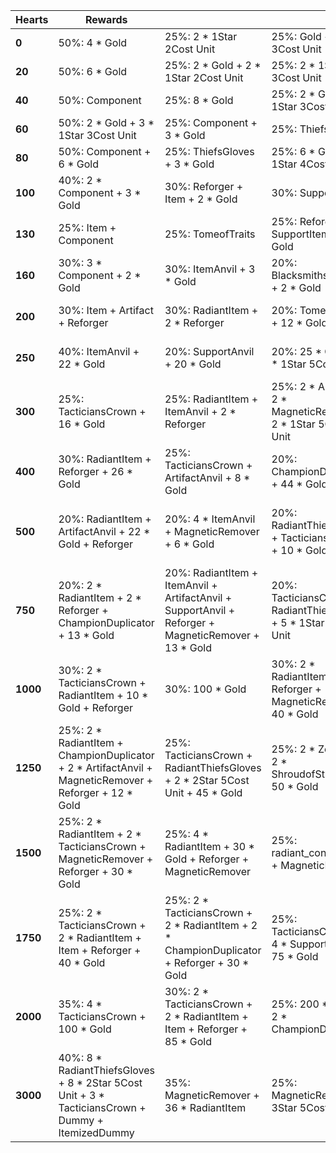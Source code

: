 | ****Hearts**** | **Rewards**                                                                                            |                                                                                                      |                                                                   |                                                                              |                                                          |
| -              | -                                                                                                      | -                                                                                                    | -                                                                 | -                                                                            | -                                                        |
| **0**          | 50%: 4 * Gold                                                                                          | 25%: 2 * 1Star 2Cost Unit                                                                            | 25%: Gold + 1Star 3Cost Unit                                      |                                                                              |                                                          |
| **20**         | 50%: 6 * Gold                                                                                          | 25%: 2 * Gold + 2 * 1Star 2Cost Unit                                                                 | 25%: 2 * 1Star 3Cost Unit                                         |                                                                              |                                                          |
| **40**         | 50%: Component                                                                                         | 25%: 8 * Gold                                                                                        | 25%: 2 * Gold + 2 * 1Star 3Cost Unit                              |                                                                              |                                                          |
| **60**         | 50%: 2 * Gold + 3 * 1Star 3Cost Unit                                                                   | 25%: Component + 3 * Gold                                                                            | 25%: ThiefsGloves                                                 |                                                                              |                                                          |
| **80**         | 50%: Component + 6 * Gold                                                                              | 25%: ThiefsGloves + 3 * Gold                                                                         | 25%: 6 * Gold + 2 * 1Star 4Cost Unit                              |                                                                              |                                                          |
| **100**        | 40%: 2 * Component + 3 * Gold                                                                          | 30%: Reforger + Item + 2 * Gold                                                                      | 30%: SupportItem                                                  |                                                                              |                                                          |
| **130**        | 25%: Item + Component                                                                                  | 25%: TomeofTraits                                                                                    | 25%: Reforger + SupportItem + 3 * Gold                            | 25%: Reforger + Artifact + 3 * Gold                                          |                                                          |
| **160**        | 30%: 3 * Component + 2 * Gold                                                                          | 30%: ItemAnvil + 3 * Gold                                                                            | 20%: BlacksmithsGloves + 2 * Gold                                 | 20%: ItemizedDummy                                                           |                                                          |
| **200**        | 30%: Item + Artifact + Reforger                                                                        | 30%: RadiantItem + 2 * Reforger                                                                      | 20%: TomeofTraits + 12 * Gold                                     | 20%: ChampionDuplicator + 12 * Gold                                          |                                                          |
| **250**        | 40%: ItemAnvil + 22 * Gold                                                                             | 20%: SupportAnvil + 20 * Gold                                                                        | 20%: 25 * Gold + 2 * 1Star 5Cost Unit                             | 20%: TacticiansCrown + 8 * Gold                                              |                                                          |
| **300**        | 25%: TacticiansCrown + 16 * Gold                                                                       | 25%: RadiantItem + ItemAnvil + 2 * Reforger                                                          | 25%: 2 * Artifact + 2 * MagneticRemover + 2 * 1Star 5Cost Unit    | 25%: 2 * Spatula + 2 * Component                                             |                                                          |
| **400**        | 30%: RadiantItem + Reforger + 26 * Gold                                                                | 25%: TacticiansCrown + ArtifactAnvil + 8 * Gold                                                      | 20%: ChampionDuplicator + 44 * Gold                               | 15%: 3 * SupportAnvil                                                        | 10%: 2 * ZzRotPortal + 20 * Gold                         |
| **500**        | 20%: RadiantItem + ArtifactAnvil + 22 * Gold + Reforger                                                | 20%: 4 * ItemAnvil + MagneticRemover + 6 * Gold                                                      | 20%: RadiantThiefsGloves + TacticiansCrown + 10 * Gold            | 20%: RadiantItem + 2 * SupportAnvil + 20 * Gold + Reforger + MagneticRemover | 20%: 2 * WarmogsArmor + 2 * VirtueoftheMartyr + 4 * Gold |
| **750**        | 20%: 2 * RadiantItem + 2 * Reforger + ChampionDuplicator + 13 * Gold                                   | 20%: RadiantItem + ItemAnvil + ArtifactAnvil + SupportAnvil + Reforger + MagneticRemover + 13 * Gold | 20%: TacticiansCrown + RadiantThiefsGloves + 5 * 1Star 5Cost Unit | 20%: 3Star KSante + 3Star Aphelios + 3Star Yone + 3Star Sett                 | 20%: 20 * Gold + ItemizedDummy                           |
| **1000**       | 30%: 2 * TacticiansCrown + RadiantItem + 10 * Gold + Reforger                                          | 30%: 100 * Gold                                                                                      | 30%: 2 * RadiantItem + 2 * Reforger + MagneticRemover + 40 * Gold | 10%: ItemizedDummy                                                           |                                                          |
| **1250**       | 25%: 2 * RadiantItem + ChampionDuplicator + 2 * ArtifactAnvil + MagneticRemover + Reforger + 12 * Gold | 25%: TacticiansCrown + RadiantThiefsGloves + 2 * 2Star 5Cost Unit + 45 * Gold                        | 25%: 2 * Zephyr + 2 * ShroudofStillness + 50 * Gold               | 25%: 4 * Spatula + 65 * Gold                                                 |                                                          |
| **1500**       | 25%: 2 * RadiantItem + 2 * TacticiansCrown + MagneticRemover + Reforger + 30 * Gold                    | 25%: 4 * RadiantItem + 30 * Gold + Reforger + MagneticRemover                                        | 25%: radiant_conversion + MagneticRemover                         | 25%: ZekesHerald + LocketoftheIronSolari + 40 * Gold                         |                                                          |
| **1750**       | 25%: 2 * TacticiansCrown + 2 * RadiantItem + Item + Reforger + 40 * Gold                               | 25%: 2 * TacticiansCrown + 2 * RadiantItem + 2 * ChampionDuplicator + Reforger + 30 * Gold           | 25%: TacticiansCrown + 4 * SupportAnvil + 75 * Gold               | 25%: radiant_conversion + MagneticRemover                                    |                                                          |
| **2000**       | 35%: 4 * TacticiansCrown + 100 * Gold                                                                  | 30%: 2 * TacticiansCrown + 2 * RadiantItem + Item + Reforger + 85 * Gold                             | 25%: 200 * Gold + 2 * ChampionDuplicator                          | 10%: MagneticRemover + 3Star 5Cost Unit                                      |                                                          |
| **3000**       | 40%: 8 * RadiantThiefsGloves + 8 * 2Star 5Cost Unit + 3 * TacticiansCrown + Dummy + ItemizedDummy      | 35%: MagneticRemover + 36 * RadiantItem                                                              | 25%: MagneticRemover + 3Star 5Cost Unit                           |                                                                              |                                                          |